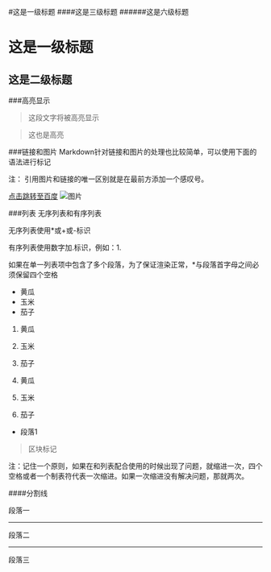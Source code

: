 #这是一级标题
####这是三级标题
######这是六级标题


这是一级标题
===
这是二级标题
---


###高亮显示
>这段文字将被高亮显示

>这也是高亮

###链接和图片
Markdown针对链接和图片的处理也比较简单，可以使用下面的语法进行标记

注： 引用图片和链接的唯一区别就是在最前方添加一个感叹号。

[点击跳转至百度](http://www.baidu.com)
![图片](https://upload-images.jianshu.io/upload_images/703764-605e3cc2ecb664f6.jpg?imageMogr2/auto-orient/strip%7CimageView2/2/w/1240)

###列表
无序列表和有序列表

无序列表使用*或+或-标识

有序列表使用数字加.标识，例如：1.

如果在单一列表项中包含了多个段落，为了保证渲染正常，*与段落首字母之间必须保留四个空格

*   黄瓜
*   玉米
*   茄子

1.  黄瓜
2.  玉米
3.  茄子


2.  黄瓜
8.  玉米
12. 茄子

*   段落1
>   区块标记


注：记住一个原则，如果在和列表配合使用的时候出现了问题，就缩进一次，四个空格或者一个制表符代表一次缩进。如果一次缩进没有解决问题，那就两次。

####分割线

段落一

***

段落二

---

段落三